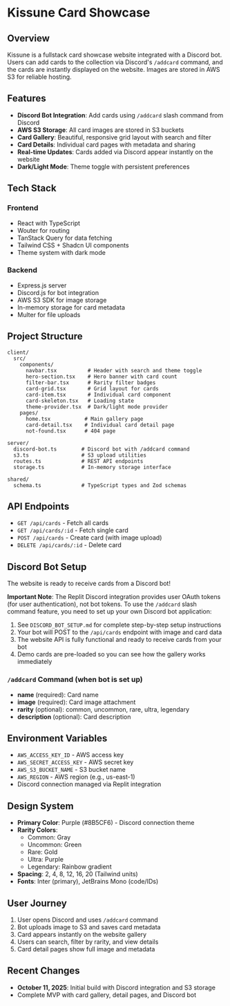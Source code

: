 # Kissune Card Showcase

## Overview
Kissune is a fullstack card showcase website integrated with a Discord bot. Users can add cards to the collection via Discord's `/addcard` command, and the cards are instantly displayed on the website. Images are stored in AWS S3 for reliable hosting.

## Features
- **Discord Bot Integration**: Add cards using `/addcard` slash command from Discord
- **AWS S3 Storage**: All card images are stored in S3 buckets
- **Card Gallery**: Beautiful, responsive grid layout with search and filter
- **Card Details**: Individual card pages with metadata and sharing
- **Real-time Updates**: Cards added via Discord appear instantly on the website
- **Dark/Light Mode**: Theme toggle with persistent preferences

## Tech Stack
### Frontend
- React with TypeScript
- Wouter for routing
- TanStack Query for data fetching
- Tailwind CSS + Shadcn UI components
- Theme system with dark mode

### Backend
- Express.js server
- Discord.js for bot integration
- AWS S3 SDK for image storage
- In-memory storage for card metadata
- Multer for file uploads

## Project Structure
```
client/
  src/
    components/
      navbar.tsx          # Header with search and theme toggle
      hero-section.tsx    # Hero banner with card count
      filter-bar.tsx      # Rarity filter badges
      card-grid.tsx       # Grid layout for cards
      card-item.tsx       # Individual card component
      card-skeleton.tsx   # Loading state
      theme-provider.tsx  # Dark/light mode provider
    pages/
      home.tsx           # Main gallery page
      card-detail.tsx    # Individual card detail page
      not-found.tsx      # 404 page
    
server/
  discord-bot.ts        # Discord bot with /addcard command
  s3.ts                 # S3 upload utilities
  routes.ts             # REST API endpoints
  storage.ts            # In-memory storage interface

shared/
  schema.ts             # TypeScript types and Zod schemas
```

## API Endpoints
- `GET /api/cards` - Fetch all cards
- `GET /api/cards/:id` - Fetch single card
- `POST /api/cards` - Create card (with image upload)
- `DELETE /api/cards/:id` - Delete card

## Discord Bot Setup
The website is ready to receive cards from a Discord bot! 

**Important Note**: The Replit Discord integration provides user OAuth tokens (for user authentication), not bot tokens. To use the `/addcard` slash command feature, you need to set up your own Discord bot application:

1. See `DISCORD_BOT_SETUP.md` for complete step-by-step setup instructions
2. Your bot will POST to the `/api/cards` endpoint with image and card data
3. The website API is fully functional and ready to receive cards from your bot
4. Demo cards are pre-loaded so you can see how the gallery works immediately

### `/addcard` Command (when bot is set up)
- **name** (required): Card name
- **image** (required): Card image attachment
- **rarity** (optional): common, uncommon, rare, ultra, legendary
- **description** (optional): Card description

## Environment Variables
- `AWS_ACCESS_KEY_ID` - AWS access key
- `AWS_SECRET_ACCESS_KEY` - AWS secret key
- `AWS_S3_BUCKET_NAME` - S3 bucket name
- `AWS_REGION` - AWS region (e.g., us-east-1)
- Discord connection managed via Replit integration

## Design System
- **Primary Color**: Purple (#8B5CF6) - Discord connection theme
- **Rarity Colors**: 
  - Common: Gray
  - Uncommon: Green
  - Rare: Gold
  - Ultra: Purple
  - Legendary: Rainbow gradient
- **Spacing**: 2, 4, 8, 12, 16, 20 (Tailwind units)
- **Fonts**: Inter (primary), JetBrains Mono (code/IDs)

## User Journey
1. User opens Discord and uses `/addcard` command
2. Bot uploads image to S3 and saves card metadata
3. Card appears instantly on the website gallery
4. Users can search, filter by rarity, and view details
5. Card detail pages show full image and metadata

## Recent Changes
- **October 11, 2025**: Initial build with Discord integration and S3 storage
- Complete MVP with card gallery, detail pages, and Discord bot
